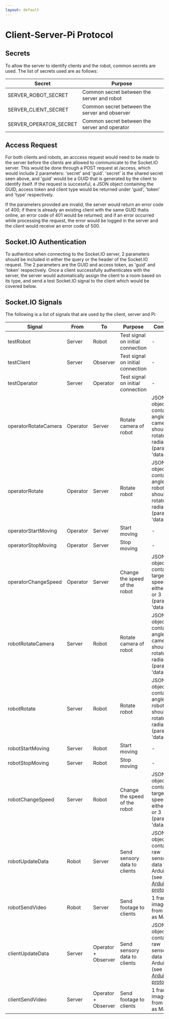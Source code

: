 ```yaml
---
layout: default
---
```


# Client-Server-Pi Protocol

## Secrets

To allow the server to identify clients and the robot, common secrets are used. The list of secrets used are as follows:

| Secret | Purpose |
|-|-|
| SERVER_ROBOT_SECRET | Common secret between the server and robot |
| SERVER_CLIENT_SECRET | Common secret between the server and observer |
| SERVER_OPERATOR_SECRET | Common secret between the server and operator |

## Access Request

For both clients and robots, an acccess request would need to be made to the server before the clients are allowed to communicate to the Socket.IO server. This would be done through a POST request at /access, which would include 2 parameters: 'secret' and 'guid'. 'secret' is the shared secret seen above, and 'guid' would be a GUID that is generated by the client to identify itself. If the request is successful, a JSON object containing the GUID, access token and client type would be returned under 'guid', 'token' and 'type' respectively. 

If the parameters provided are invalid, the server would return an error code of 400; if there is already an existing client with the same GUID thatis online, an error code of 401 would be returned; and if an error occurred while processing the request, the error would be logged in the server and the client would receive an error code of 500.

## Socket.IO Authentication

To authentice when connecting to the Socket.IO server, 2 parameters should be included in either the query or the header of the Socket.IO request. The 2 parameters are the GUID and access token, as 'guid' and 'token' respectively. Once a client successfully authenticates with the server, the server would automatically assign the client to a room based on its type, and send a test Socket.IO signal to the client which would be covered below.

## Socket.IO Signals

The following is a list of signals that are used by the client, server and Pi:

| Signal | From | To | Purpose | Contents |
|-|-|-|-|-|
| testRobot | Server | Robot | Test signal on initial connection | - |
| testClient | Server | Observer | Test signal on initial connection | - |
| testOperator | Server | Operator | Test signal on initial connection | - |
| operatorRotateCamera | Operator | Server | Rotate camera of robot | JSON object containing angle that camera should rotate in radians (parameter 'data') |
| operatorRotate | Operator | Server | Rotate robot | JSON object containing angle that robot should rotate in radians (parameter 'data') |
| operatorStartMoving | Operator | Server | Start moving | - |
| operatorStopMoving | Operator | Server | Stop moving | - |
| operatorChangeSpeed | Operator | Server | Change the speed of the robot | JSON object containing targeted speed as either 1, 2 or 3 (parameter 'data') |
| robotRotateCamera | Server | Robot | Rotate camera of robot | JSON object containing angle that camera should rotate in radians (parameter 'data') |
| robotRotate | Server | Robot | Rotate robot | JSON object containing angle that robot should rotate in radians (parameter 'data') |
| robotStartMoving | Server | Robot | Start moving | - |
| robotStopMoving | Server | Robot | Stop moving | - |
| robotChangeSpeed | Server | Robot | Change the speed of the robot | JSON object containing targeted speed as either 1, 2 or 3 (parameter 'data') |
| robotUpdateData | Robot | Server | Send sensory data to clients | JSON object containing raw sensory data from Arduino (see [Pi-Arduino protocol](./pa-protocol) |
| robotSendVideo | Robot | Server | Send footage to clients | 1 frame of image data from robot as MJPEG |
| clientUpdateData | Server | Operator + Observer | Send sensory data to clients | JSON object containing raw sensory data from Arduino (see [Pi-Arduino protocol](./pa-protocol) |
| clientSendVideo | Server | Operator + Observer | Send footage to clients | 1 frame of image data from robot as MJPEG |
